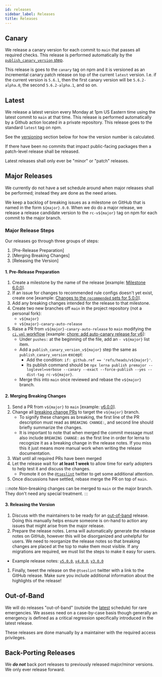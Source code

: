 ```yaml
---
id: releases
sidebar_label: Releases
title: Releases
---
```


## Canary

We release a canary version for each commit to `main` that passes all required checks. This release is performed automatically by the [`publish_canary_version` step](https://github.com/typescript-eslint/typescript-eslint/blob/5feb2dba9da2bd5e233451b7b0f1c99414b5aef9/.github/workflows/ci.yml#L234-L263).

This release is goes to the `canary` tag on npm and it is versioned as an incremental canary patch release on top of the current `latest` version. I.e. if the current version is `5.6.1`, then the first canary version will be `5.6.2-alpha.0`, the second `5.6.2-alpha.1`, and so on.

## Latest

We release a latest version every Monday at 1pm US Eastern time using the latest commit to `main` at that time. This release is performed automatically by a Github action located in a private repository. This release goes to the standard `latest` tag on npm.

See the [versioning](#versioning) section below for how the version number is calculated.

If there have been no commits that impact public-facing packages then a patch-level release shall be released.

Latest releases shall only ever be "minor" or "patch" releases.

## Major Releases

We currently do not have a set schedule around when major releases shall be performed; instead they are done as the need arises.

We keep a backlog of breaking issues as a milestone on GitHub that is named in the form `${major}.0.0`.
When we do do a major release, we release a release candidate version to the `rc-v${major}` tag on npm for each commit to the major branch.

### Major Release Steps

Our releases go through three groups of steps:

1. [Pre-Release Preparation]
1. [Merging Breaking Changes]
1. [Releasing the Version]

#### 1. Pre-Release Preparation

1. Create a milestone by the name of the release [example: [Milestone 6.0.0](https://github.com/typescript-eslint/typescript-eslint/milestone/8)].
1. If an issue for changes to recommended rule configs doesn't yet exist, create one [example: [Changes to the `recommended` sets for 5.0.0](https://github.com/typescript-eslint/typescript-eslint/issues/5900)].
1. Add any breaking changes intended for the release to that milestone.
1. Create two new branches off `main` in the project repository (not a personal fork):
   - `v${major}`
   - `v${major}-canary-auto-release`
1. Raise a PR from `v${major}-canary-auto-release` to `main` modifying the [`ci.yml` workflow](https://github.com/typescript-eslint/typescript-eslint/blob/main/.github/workflows/ci.yml) [example: [chore: add auto-canary release for v6](https://github.com/typescript-eslint/typescript-eslint/pull/5883)]:
   - Under `pushes:` at the beginning of the file, add an `- v${major}` list item.
   - Add a `publish_canary_version_v${major}` step the same as `publish_canary_version` except:
     - Add the condition: `if: github.ref == 'refs/heads/v${major}'`.
     - Its publish command should be `npx lerna publish premajor --loglevel=verbose --canary --exact --force-publish --yes --dist-tag rc-v${major}`.
   - Merge this into `main` once reviewed and rebase the `v${major}` branch.

#### 2. Merging Breaking Changes

1. Send a PR from `v${major}` to `main` [example: [v6.0.0](https://github.com/typescript-eslint/typescript-eslint/pull/5886)].
1. Change all [breaking change PRs](https://github.com/typescript-eslint/typescript-eslint/issues?q=is%3Aissue+is%3Aopen+label%3A%22breaking+change%22) to target the `v${major}` branch.
   - To signify these changes as breaking, the first line of the PR description must read as `BREAKING CHANGE:`, and second line should briefly summarize the changes.
   - It is important to note that when merged the commit message must also include `BREAKING CHANGE:` as the first line in order for lerna to recognize it as a breaking change in the release notes. If you miss this it just means more manual work when writing the release documentation.
1. Wait until all required PRs have been merged
1. Let the release wait for **at least 1 week** to allow time for early adopters to help test it and discuss the changes.
   - Promote it on the [`@tseslint`](https://twitter.com/tseslint) twitter to get some additional attention.
1. Once discussions have settled, rebase merge the PR on top of `main`.

:::note
_Non_-breaking changes can be merged to `main` or the major branch.
They don't need any special treatment.
:::

#### 3. Releasing the Version

1. Discuss with the maintainers to be ready for an [out-of-band](#out-of-band) release. Doing this manually helps ensure someone is on-hand to action any issues that might arise from the major release.
1. Prepare the release notes. Lerna will automatically generate the release notes on GitHub, however this will be disorganized and unhelpful for users. We need to reorganize the release notes so that breaking changes are placed at the top to make them most visible. If any migrations are required, we must list the steps to make it easy for users.

- Example release notes: [`v5.0.0`](https://github.com/typescript-eslint/typescript-eslint/releases/tag/v5.0.0), [`v4.0.0`](https://github.com/typescript-eslint/typescript-eslint/releases/tag/v4.0.0), [`v3.0.0`](https://github.com/typescript-eslint/typescript-eslint/releases/tag/v3.0.0)

1. Finally, tweet the release on the `@tseslint` twitter with a link to the GitHub release. Make sure you include additional information about the highlights of the release!

## Out-of-Band

We will do releases "out-of-band" (outside the [latest](#latest) schedule) for rare emergencies.
We assess need on a case-by-case basis though generally an emergency is defined as a critical regression specifically introduced in the latest release.

These releases are done manually by a maintainer with the required access privileges.

## Back-Porting Releases

We **_do not_** back port releases to previously released major/minor versions.
We only ever release forward.
